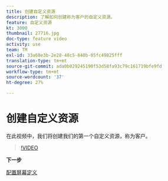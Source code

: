```yaml
---
title: 创建自定义资源
description: 了解如何创建称为客户的自定义资源。
feature: 自定义资源
kt: 3000
thumbnail: 27716.jpg
doc-type: feature video
activity: use
team: TM
exl-id: 33a68e3b-2e28-48c5-840b-05fc49825fff
translation-type: tm+mt
source-git-commit: ada0b029245190f53d58fa93c79c161719bfe9fd
workflow-type: tm+mt
source-wordcount: '37'
ht-degree: 27%

---
```


# 创建自定义资源

在此视频中，我们将创建我们的第一个自定义资源，称为客户。

>[!VIDEO](https://video.tv.adobe.com/v/27716?quality=9)

**下一步**

[配置屏幕定义](./configuring-a-screen-definition-for-a-custom-resource.md)
